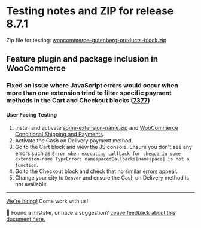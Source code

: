 # Testing notes and ZIP for release 8.7.1

Zip file for testing: [woocommerce-gutenberg-products-block.zip](https://github.com/woocommerce/woocommerce-blocks/files/9766268/woocommerce-gutenberg-products-block.zip)

## Feature plugin and package inclusion in WooCommerce

### Fixed an issue where JavaScript errors would occur when more than one extension tried to filter specific payment methods in the Cart and Checkout blocks ([7377](https://github.com/woocommerce/woocommerce-blocks/pull/7377))

#### User Facing Testing

1. Install and activate [some-extension-name.zip](https://github.com/woocommerce/woocommerce-blocks/files/9764404/some-extension-name.zip) and [WooCommerce Conditional Shipping and Payments](https://woocommerce.com/products/conditional-shipping-and-payments/).
2. Activate the Cash on Delivery payment method.
3. Go to the Cart block and view the JS console. Ensure you don't see any errors such as `Error when executing callback for cheque in some-extension-name TypeError: namespacedCallbacks[namespace] is not a function`.
4. Go to the Checkout block and check that no similar errors appear.
5. Change your city to `Denver` and ensure the Cash on Delivery method is not available.
<!-- FEEDBACK -->

---

[We're hiring!](https://woocommerce.com/careers/) Come work with us!

🐞 Found a mistake, or have a suggestion? [Leave feedback about this document here.](https://github.com/woocommerce/woocommerce-blocks/issues/new?assignees=&labels=type%3A+documentation&template=--doc-feedback.md&title=Feedback%20on%20./docs/internal-developers/testing/releases/871.md)

<!-- /FEEDBACK -->

